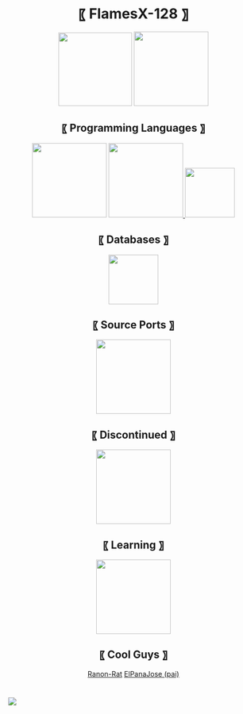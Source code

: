<h1 align="center"> 〖 FlamesX-128 〗 </h1>

<div align="center"> 
<img height=148 src="https://github-readme-stats.vercel.app/api?username=FlamesX-128&count_private=true&show_icons=true&theme=tokyonight" />   <img height=150 src="https://github-readme-stats.vercel.app/api/top-langs/?username=FlamesX-128&layout=compact&theme=tokyonight&hide=html" />
</div>

<h2 align="center"> 〖 Programming Languages 〗 </h2>
<div align="center"> 
	<a href="https://es.wikipedia.org/wiki/JavaScript"> <img src="https://user-images.githubusercontent.com/78381898/106524543-53e91680-64a8-11eb-9fe0-e3504c7fef66.png" height=150 /></a> <a href="https://en.wikipedia.org/wiki/TypeScript"> <img src="https://user-images.githubusercontent.com/78381898/106524548-5481ad00-64a8-11eb-8da6-8c8f2f476254.png" height=150 /> </a>  <a href="https://es.wikipedia.org/wiki/Go_(lenguaje_de_programaci%C3%B3n)"><img src="https://user-images.githubusercontent.com/78381898/109363895-3dd63800-7853-11eb-975c-d4693d5b03b8.png" height=100 /></a> 
</div>

<h2 align="center"> 〖 Databases 〗 </h2>
<div align="center"> 
	<a href="https://es.wikipedia.org/wiki/MongoDB"> <img src="https://user-images.githubusercontent.com/78381898/109363316-e6839800-7851-11eb-9303-1f1c40092a67.png" height=100 /> </a>
</div>

<h2 align="center"> 〖 Source Ports 〗 </h2>
<div align="center">
	<a href="https://zdoom.org/about"><img src="https://user-images.githubusercontent.com/78381898/109361903-94da0e00-784f-11eb-8ac7-69fd4491cc5e.png" height="150" /></a>
</div>

<h2 align="center"> 〖 Discontinued 〗 </h2>
<div align="center"> 
	<a href="https://es.wikipedia.org/wiki/C%2B%2B"> <img src="https://user-images.githubusercontent.com/78381898/106524536-521f5300-64a8-11eb-9a2a-c5b64f90d205.png" height=150 /></a>
</div>

<h2 align="center"> 〖 Learning 〗 </h2>
<div align="center">
		<a href="https://en.wikipedia.org/wiki/PostgreSQL"> <img src="https://user-images.githubusercontent.com/78381898/114326674-82641d00-9afb-11eb-97cf-ba9d58890fec.png" height=150 /> </a>
</div>

<h2 align="center"> 〖 Cool Guys 〗 </h2>
<div align="center">
	<a href="https://github.com/ranon-rat">Ranon-Rat</a>
	<a href="https://github.com/ELPanaJose">ElPanaJose (pai)</a>
</div>

#

<img src="https://komarev.com/ghpvc/?username=FlamesX-128">

<!-- [![Discord](https://img.shields.io/discord/830185962360799262?color=7289da&logo=discord&logoColor=dark)](https://discord.gg/z3dATdqXWY)
-->
